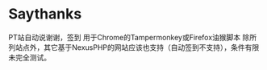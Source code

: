 # Saythanks
PT站自动说谢谢，签到
用于Chrome的Tampermonkey或Firefox油猴脚本
除所列站点外，其它基于NexusPHP的网站应该也支持（自动签到不支持），条件有限未完全测试。
